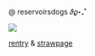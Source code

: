 @  reservoirsdogs 𝜗𝜚⋆₊˚

![](https://64.media.tumblr.com/2e180c070566299b52f472f8057dd190/7fb329d8a1fec262-ed/s540x810/ad0a599164ea44370c39000483d0729e7e3f9faa.gifv)

[rentry](https://rentry.co/reservoirsdog) & [strawpage](https://slutever.straw.page/)



